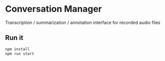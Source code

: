 # Conversation Manager

Transcription / summarization / annotation interface for recorded audio files 

## Run it
```bash
npm install
npm run start
```